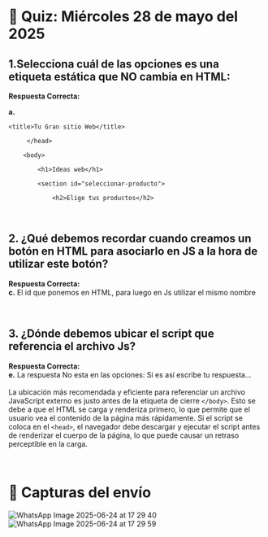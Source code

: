 # 📝 Quiz: Miércoles 28 de mayo del 2025

## 1.Selecciona cuál de las opciones es una etiqueta estática que NO cambia en HTML:
**Respuesta Correcta:** <br>

**a.**  
```
<title>Tu Gran sitio Web</title>

     </head>

    <body>

        <h1>Ideas web</h1>

        <section id="seleccionar-producto">

            <h2>Elige tus productos</h2>
```
<br>

## 2. ¿Qué debemos recordar cuando creamos un botón en HTML para asociarlo en JS a la hora de utilizar este botón?

**Respuesta Correcta:** <br>
**c.** El id que ponemos en HTML, para luego en Js utilizar el mismo nombre

<br>

## 3. ¿Dónde debemos ubicar el script que referencia el archivo Js?

**Respuesta Correcta:** <br>
**e.** La respuesta No esta en las opciones: Si es así escribe tu respuesta... <br><br>
La ubicación más recomendada y eficiente para referenciar un archivo JavaScript externo es justo antes de la etiqueta de cierre `</body>`. Esto se debe a que el HTML se carga y renderiza primero, lo que permite que el usuario vea el contenido de la página más rápidamente. Si el script se coloca en el `<head>`, el navegador debe descargar y ejecutar el script antes de renderizar el cuerpo de la página, lo que puede causar un retraso perceptible en la carga.

<br>

# 📸 Capturas del envío
![WhatsApp Image 2025-06-24 at 17 29 40](https://github.com/user-attachments/assets/3e2fee27-5286-4b11-9d5d-104df8d7e1df)
![WhatsApp Image 2025-06-24 at 17 29 59](https://github.com/user-attachments/assets/c68bdfb1-a62d-4f9d-aa9e-d67f86859409)
